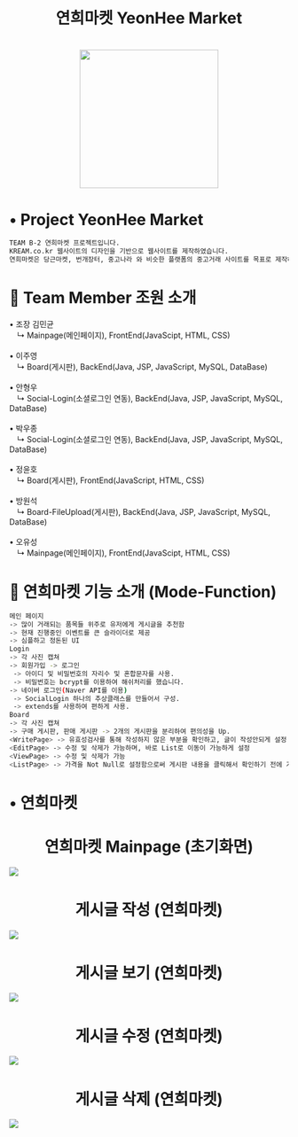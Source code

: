 <h1 align="center"> 연희마켓 YeonHee Market </h1>
<h1 align="center"> <img src="https://user-images.githubusercontent.com/86515946/144834647-f880f7ee-8035-43bb-ae3b-931bedcda581.png" width="250px" > </h1>

# • Project YeonHee Market 
```sh
TEAM B-2 연희마켓 프로젝트입니다.
KREAM.co.kr 웹사이트의 디자인을 기반으로 웹사이트를 제작하였습니다.
연희마켓은 당근마켓, 번개장터, 중고나라 와 비슷한 플랫폼의 중고거래 사이트를 목표로 제작하였습니다.
```

# 🔔 Team Member 조원 소개
• 조장 김민균 <br>
　↳ Mainpage(메인페이지), FrontEnd(JavaScipt, HTML, CSS)<br>
 <br>
• 이주영 <br>
　↳ Board(게시판), BackEnd(Java, JSP, JavaScript, MySQL, DataBase)<br>
 <br>
• 안형우 <br>
　↳ Social-Login(소셜로그인 연동), BackEnd(Java, JSP, JavaScript, MySQL, DataBase)<br>
 <br>
• 박우종 <br>
　↳ Social-Login(소셜로그인 연동), BackEnd(Java, JSP, JavaScript, MySQL, DataBase)<br>
 <br>
• 정윤호 <br>
　↳ Board(게시판), FrontEnd(JavaScript, HTML, CSS)<br>
 <br>
• 방원석 <br>
　↳ Board-FileUpload(게시판), BackEnd(Java, JSP, JavaScript, MySQL, DataBase)<br>
 <br>
• 오유성 <br>
　↳ Mainpage(메인페이지), FrontEnd(JavaScipt, HTML, CSS)
 
# 📎 연희마켓 기능 소개 (Mode-Function)
```sh
메인 페이지
-> 많이 거래되는 품목들 위주로 유저에게 게시글을 추천함 
-> 현재 진행중인 이벤트를 큰 슬라이더로 제공
-> 심플하고 정돈된 UI 
Login
-> 각 사진 캡쳐 
-> 회원가입 -> 로그인
 -> 아이디 및 비밀번호의 자리수 및 혼합문자를 사용.
 -> 비밀번호는 bcrypt를 이용하여 해쉬처리를 했습니다.
-> 네이버 로그인(Naver API를 이용)
 -> SocialLogin 하나의 추상클래스를 만들어서 구성.
 -> extends를 사용하여 편하게 사용.
Board
-> 각 사진 캡쳐 
-> 구매 게시판, 판매 게시판 -> 2개의 게시판을 분리하여 편의성을 Up.
<WritePage> -> 유효성검사를 통해 작성하지 않은 부분을 확인하고, 글이 작성안되게 설정
<EditPage> -> 수정 및 삭제가 가능하며, 바로 List로 이동이 가능하게 설정
<ViewPage> -> 수정 및 삭제가 가능
<ListPage> -> 가격을 Not Null로 설정함으로써 게시판 내용을 클릭해서 확인하기 전에 가격을 확인 가능.
```

# • 연희마켓
<h1 align="center"> 연희마켓 Mainpage (초기화면) </h1>
<img src="https://user-images.githubusercontent.com/86515946/144835923-070edc67-1793-4781-b10c-9e8eeab27040.png">

<h1 align="center"> 게시글 작성 (연희마켓) </h1>
<img src="https://user-images.githubusercontent.com/86515946/144848010-47ff0b4b-e901-4446-9220-a572bb5deaa2.png">

<h1 align="center"> 게시글 보기 (연희마켓) </h1>
<img src="https://user-images.githubusercontent.com/86515946/144848227-34979b74-a1bd-4d60-b1d9-1fb12a3f795e.png">

<h1 align="center"> 게시글 수정 (연희마켓) </h1>
<img src="https://user-images.githubusercontent.com/86515946/144848413-f1dc9d10-e882-44ec-97ba-a84fdaf7216d.png">

<h1 align="center"> 게시글 삭제 (연희마켓) </h1>
<img src="https://user-images.githubusercontent.com/86515946/144848691-4d2696dd-10bf-45b4-950f-037334d93fb8.png">
